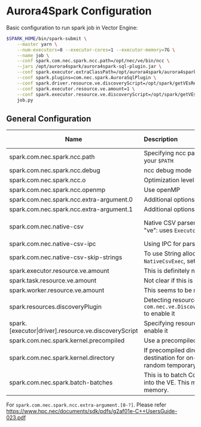 # Aurora4Spark Configuration

Basic configuration to run spark job in Vector Engine: 

```bash
$SPARK_HOME/bin/spark-submit \
	--master yarn \
	--num-executors=8 --executor-cores=1 --executor-memory=7G \
	--name job \
	--conf spark.com.nec.spark.ncc.path=/opt/nec/ve/bin/ncc \
	--jars /opt/aurora4spark/aurora4spark-sql-plugin.jar \
	--conf spark.executor.extraClassPath=/opt/aurora4spark/aurora4spark-sql-plugin.jar \
	--conf spark.plugins=com.nec.spark.AuroraSqlPlugin \
	--conf spark.driver.resource.ve.discoveryScript=/opt/spark/getVEsResources.sh \
	--conf spark.executor.resource.ve.amount=1 \
	--conf spark.executor.resource.ve.discoveryScript=/opt/spark/getVEsResources.sh \
	job.py
```



## General Configuration

| Name                                                 | Description                                                  | Default Value              |
| ---------------------------------------------------- | :----------------------------------------------------------- | -------------------------- |
| spark.com.nec.spark.ncc.path                         | Specifying ncc path. Please specify the absolute path if ncc is not in your `$PATH` | ncc                        |
| spark.com.nec.spark.ncc.debug                        | ncc debug mode                                               | false                      |
| spark.com.nec.spark.ncc.o                            | Optimization level for Vector Engine Compiler                | 4                          |
| spark.com.nec.spark.ncc.openmp                       | Use openMP                                                   | false                      |
| spark.com.nec.spark.ncc.extra-argument.0             | Additional options for Vector Engine Compiler. For example: "-X" | ""                         |
| spark.com.nec.spark.ncc.extra-argument.1             | Additional options for Vector Engine Compiler: For example: "-Y" | ""                         |
| spark.com.nec.native-csv                             | Native CSV parser. Available options: "x86" : uses `CNativeEvaluator`, "ve": uses `ExecutorPluginManagedEvaluator` | default=off, x86,VE, false |
| spark.com.nec.native-csv-ipc                         | Using IPC for parsing CSV. Spark -> IPC -> VE CSV            | true                       |
| spark.com.nec.native-csv-skip-strings                | To use String allocation as opposed to ByteArray optimization in `NativeCsvExec`, set it to false. | true                       |
| spark.executor.resource.ve.amount                    | This is definitely needed. For example: "1"                  | -                          |
| spark.task.resource.ve.amount                        | Not clear if this is needed, For example: "1"                | -                          |
| spark.worker.resource.ve.amount                      | This seems to be necessary for cluster-local mode, For example: "1" | -                          |
| spark.resources.discoveryPlugin                      | Detecting resources automatically. Set it to `com.nec.ve.DiscoverVectorEnginesPlugin/opt/spark/getVEsResources.sh` to enable it | -                          |
| spark.[executor\|driver].resource.ve.discoveryScript | Specifying resources via file. Set it to `/opt/spark/getVEsResources.sh` to enable it |                            |
| spark.com.nec.spark.kernel.precompiled               | Use a precompiled directory                                  | -                          |
| spark.com.nec.spark.kernel.directory                 | If precompiled directory is not yet exist, then you can also specify a destination for on-demand compilation. If this is not specified, then a random temporary directory will be used (not removed, however). | random temporay directory  |
| spark.com.nec.spark.batch-batches                    | This is to batch ColumnarBatch together, to allow for larger input sizes into the VE. This may however use more on-heap and off-heap memory. | 0                          |

For `spark.com.nec.spark.ncc.extra-argument.[0-?]`. Please refer https://www.hpc.nec/documents/sdk/pdfs/g2af01e-C++UsersGuide-023.pdf